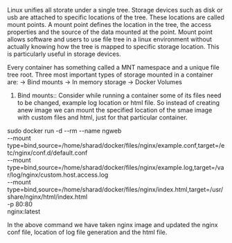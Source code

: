 Linux unifies all storate under a single tree. Storage devices such as disk or usb are attached to specific locations of 
the tree. These locations are called mount points. A mount point defines the location in the tree, the access properties
and the source of the data mounted at the point. Mount point allows software and users to use file tree in a linux environment
without actually knowing how the tree is mapped to specific storage location. This is particularly useful in storage devices.

Every container has something called a MNT namespace and a unique file tree root.
Three most important types of storage mounted in a container are:
-> Bind mounts
-> In memory storage
-> Docker Volumes


1. Bind mounts::
Consider while running a container some of its files need to be changed, example log location or html file. So instead of 
creating anew image we can mount the specified location of the smae image with custom files and html, just for that particular
container.

sudo docker run -d --rm --name ngweb \
--mount type=bind,source=/home/sharad/docker/files/nginx/example.conf,target=/etc/nginx/conf.d/default.conf \
--mount type=bind,source=/home/sharad/docker/files/nginx/example.log,target=/var/log/nginx/custom.host.access.log  \
--mount type=bind,source=/home/sharad/docker/files/nginx/index.html,target=/usr/share/nginx/html/index.html \
-p 80:80 \
nginx:latest

In the above command we have taken nginx image and updated the nginx conf file, location of log file generation and the 
html file. 

